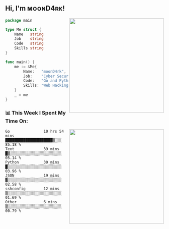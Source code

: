 <h2> Hi, I'm ᴍᴏᴏɴD4ʀᴋ!</h2>
<img align='right' src="https://github-readme-stats.vercel.app/api?username=moond4rk&show_icons=true&theme=radical" width="300">


```go
package main

type Me struct {
	Name   string
	Job    string
	Code   string
	Skills string
}

func main() {
	me := &Me{
		Name:   "moonD4rk",
		Job:    "Cyber Security Engineer",
		Code:   "Go and Python and Others",
		Skills: "Web Hacking ^o^",
	}
	_ = me
}
```



<h3>📊 This Week I Spent My Time On:</h3>
<img align='right' src="https://spotify-github-profile.vercel.app/api/view?uid=dayjackson56081&cover_image=true&theme=novatorem" width="300">

<!--START_SECTION:waka-->

```text
Go               10 hrs 54 mins  █████████████████████▒░░░   85.18 %
Text             39 mins         █▒░░░░░░░░░░░░░░░░░░░░░░░   05.14 %
Python           30 mins         █░░░░░░░░░░░░░░░░░░░░░░░░   03.96 %
JSON             19 mins         ▓░░░░░░░░░░░░░░░░░░░░░░░░   02.58 %
sshconfig        12 mins         ▒░░░░░░░░░░░░░░░░░░░░░░░░   01.69 %
Other            6 mins          ▒░░░░░░░░░░░░░░░░░░░░░░░░   00.79 %
```

<!--END_SECTION:waka-->

